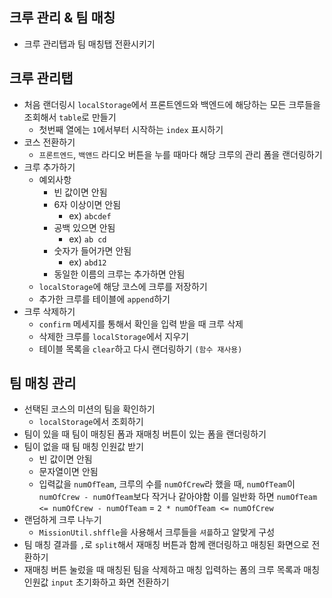 ## 크루 관리 & 팀 매칭

-   크루 관리탭과 팀 매칭탭 전환시키기

## 크루 관리탭

-   처음 랜더링시 `localStorage`에서 프론트엔드와 백엔드에 해당하는
    모든 크루들을 조회해서 `table`로 만들기
    -   첫번째 열에는 `1`에서부터 시작하는 `index` 표시하기
-   코스 전환하기
    -   `프론트엔드`, `백앤드` 라디오 버튼을 누를 때마다 해당 크루의 관리 폼을 랜더링하기
-   크루 추가하기
    -   예외사항
        -   빈 값이면 안됨
        -   6자 이상이면 안됨
            -   ex) `abcdef`
        -   공백 있으면 안됨
            -   ex) `ab cd`
        -   숫자가 들어가면 안됨
            -   ex) `abd12`
        -   동일한 이름의 크루는 추가하면 안됨
    -   `localStorage`에 해당 코스에 크루를 저장하기
    -   추가한 크루를 테이블에 `append`하기
-   크루 삭제하기
    -   `confirm` 메세지를 통해서 확인을 입력 받을 때 크루 삭제
    -   삭제한 크루를 `localStorage`에서 지우기
    -   테이블 목록을 `clear`하고 다시 랜더링하기 `(함수 재사용)`

## 팀 매칭 관리

-   선택된 코스의 미션의 팀을 확인하기
    -   `localStorage`에서 조회하기
-   팀이 있을 때 팀이 매칭된 폼과 재매칭 버튼이 있는 폼을 랜더링하기
-   팀이 없을 때 팀 매칭 인원값 받기
    -   빈 값이면 안됨
    -   문자열이면 안됨
    -   입력값을 `numOfTeam`, 크루의 수를 `numOfCrew`라 했을 때,
        `numOfTeam`이 `numOfCrew - numOfTeam`보다 작거나 같아야함
        이를 일반화 하면
        `numOfTeam <= numOfCrew - numOfTeam` = `2 * numOfTeam <= numOfCrew`
-   랜덤하게 크루 나누기
    -   `MissionUtil.shffle`을 사용해서 크루들을 `셔플`하고 알맞게 구성
-   팀 매칭 결과를 `,`로 `split`해서 재매칭 버튼과 함께 랜더링하고 매칭된 화면으로 전환하기
-   재매칭 버튼 눌렀을 때 매칭된 팀을 삭제하고 매칭 입력하는 폼의 크루 목록과 매칭 인원값 `input` 초기화하고 화면 전환하기
